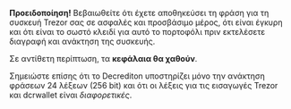 **Προειδοποίηση!** Βεβαιωθείτε ότι έχετε αποθηκεύσει τη φράση για τη συσκευή Trezor σας σε ασφαλές και προσβάσιμο μέρος, ότι είναι έγκυρη και ότι είναι το σωστό κλειδί για αυτό το πορτοφόλι πριν εκτελέσετε διαγραφή και ανάκτηση της συσκευής.

Σε αντίθετη περίπτωση, τα **κεφάλαια θα χαθούν**.

Σημειώστε επίσης ότι το Decrediton υποστηρίζει μόνο την ανάκτηση φράσεων 24 λέξεων (256 bit) και ότι οι λέξεις για τις εισαγωγές Trezor και dcrwallet είναι *διαφορετικές*.
